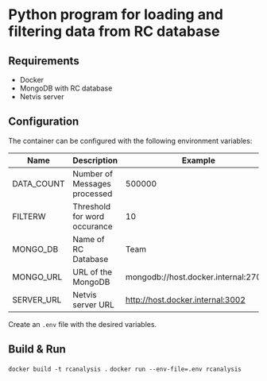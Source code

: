 # Python program for loading and filtering data from RC database

## Requirements
- Docker
- MongoDB with RC database
- Netvis server

## Configuration
The container can be configured with the following environment variables:

| Name | Description | Example |
| ---- | ----------- | ------- |
| DATA_COUNT | Number of Messages processed | 500000 | 
| FILTERW | Threshold for word occurance | 10 |
| MONGO_DB | Name of RC Database | Team |
| MONGO_URL | URL of the MongoDB | mongodb://host.docker.internal:27017 |
| SERVER_URL | Netvis server URL | http://host.docker.internal:3002 |

Create an `.env` file with the desired variables.

## Build & Run
`docker build -t rcanalysis .`
`docker run --env-file=.env rcanalysis`
